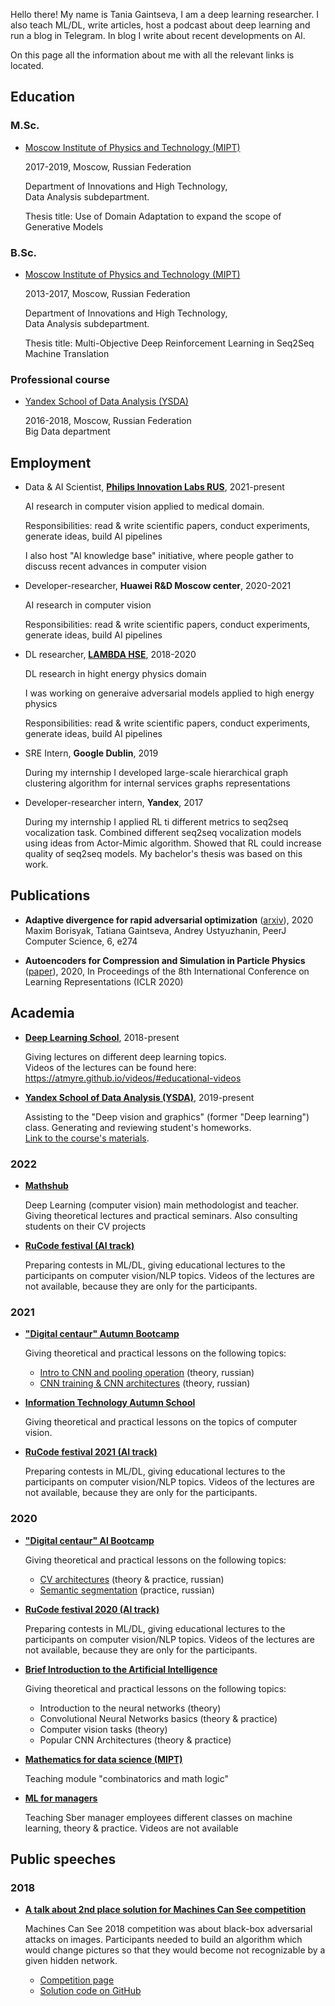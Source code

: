 Hello there! My name is Tania Gaintseva, I am a deep learning researcher. I also teach  ML/DL, write articles, host a podcast about deep learning and run a blog in Telegram. In blog I write about recent developments on AI.

On this page all the information about me with all the relevant links is located.

## Education

### M.Sc.

- [Moscow Institute of Physics and Technology (MIPT)](https://mipt.ru/english/)

  2017-2019, Moscow, Russian Federation
  
  Department of Innovations and High Technology,  
  Data Analysis subdepartment.

  Thesis title: Use of Domain Adaptation to expand the scope of Generative Models

### B.Sc.

- [Moscow Institute of Physics and Technology (MIPT)](https://mipt.ru/english/)

  2013-2017, Moscow, Russian Federation

  Department of Innovations and High Technology,  
  Data Analysis subdepartment.

  Thesis title: Multi-Objective Deep Reinforcement Learning in Seq2Seq Machine
  Translation

### Professional course

- [Yandex School of Data Analysis (YSDA)](https://yandexdataschool.com)

  2016-2018, Moscow, Russian Federation  
  Big Data department

## Employment

- Data & AI Scientist, [**Philips Innovation Labs RUS**](https://www.philips.ru/a-w/about-philips/research-moscow.html), 2021-present  

  AI research in computer vision applied to medical domain.  

  Responsibilities: read & write scientific papers, conduct experiments, generate ideas, build AI pipelines  

  I also host "AI knowledge base" initiative, where people gather to discuss recent advances in computer vision 

- Developer-researcher, **Huawei R&D Moscow center**, 2020-2021  

  AI research in computer vision  

  Responsibilities: read & write scientific papers, conduct experiments, generate ideas, build AI pipelines  

- DL researcher, [**LAMBDA HSE**](https://cs.hse.ru/en/lambda/), 2018-2020  

  DL research in hight energy physics domain  

  I was working on generaive adversarial models applied to high energy physics  
  
  Responsibilities: read & write scientific papers, conduct experiments, generate ideas, build AI pipelines  

- SRE Intern, **Google Dublin**, 2019  

  During my internship I developed large-scale hierarchical graph clustering algorithm for internal services graphs representations

- Developer-researcher intern, **Yandex**, 2017  

  During my internship I applied RL ti different metrics to seq2seq vocalization task. Combined different seq2seq vocalization models using ideas from Actor-Mimic algorithm. Showed that RL could increase quality of seq2seq models. My bachelor's thesis was based on this work.

## Publications

- **Adaptive divergence for rapid adversarial optimization** ([arxiv](https://arxiv.org/abs/1912.00520)), 2020 Maxim Borisyak, Tatiana Gaintseva, Andrey Ustyuzhanin, PeerJ Computer Science, 6, e274 

- **Autoencoders for Compression and Simulation in Particle Physics** ([paper](https://drive.google.com/file/d/1r2nDhkQLCpk32thTj2u23bjaa07KH1-o/view)), 2020, In Proceedings of the 8th International Conference on Learning Representations (ICLR 2020)

## Academia

- [**Deep Learning School**](https://dlschool.org), 2018-present  

  Giving lectures on different deep learning topics.  
  Videos of the lectures can be found here: <https://atmyre.github.io/videos/#educational-videos>

- [**Yandex School of Data Analysis (YSDA)**](https://yandexdataschool.com), 2019-present  

  Assisting to the "Deep vision and graphics" (former "Deep learning") class. Generating and reviewing student's homeworks.  
  [Link to the course's materials](https://github.com/yandexdataschool/deep_vision_and_graphics).

### 2022

- [**Mathshub**](https://maths-h.com/ru/mlprojects/engineers/CV)  

  Deep Learning (computer vision) main methodologist and teacher. Giving theoretical lectures and practical seminars. Also consulting students on their CV projects

- [**RuCode festival (AI track)**](https://rucode.net)  

  Preparing contests in ML/DL, giving educational lectures to the participants on computer vision/NLP topics. Videos of the lectures are not available, because they are only for the participants.

### 2021

- [**"Digital centaur" Autumn Bootcamp**](https://stepik.org/course/100561)

  Giving theoretical and practical lessons on the following topics:

  - [Intro to CNN and pooling operation](https://youtu.be/xKNmEKA-BH8) (theory, russian)
  - [CNN training & CNN architectures](https://youtu.be/ThNWPwil_lk) (theory, russian)

- [**Information Technology Autumn School**](https://practicingfutures.org/school_it_hmao)

  Giving theoretical and practical lessons on the topics of computer vision.

- [**RuCode festival 2021 (AI track)**](https://rucode.net)

  Preparing contests in ML/DL, giving educational lectures to the participants on computer vision/NLP topics. Videos of the lectures are not available, because they are only for the participants.

### 2020

- [**"Digital centaur" AI Bootcamp**](https://stepik.org/course/100561)

  Giving theoretical and practical lessons on the following topics:
  - [CV architectures](https://youtu.be/uezEoNKGAhs) (theory & practice, russian)
  - [Semantic segmentation](https://youtu.be/t8jY7X7_YWc) (practice, russian)

- [**RuCode festival 2020 (AI track)**](https://rucode.net)

  Preparing contests in ML/DL, giving educational lectures to the participants on computer vision/NLP topics. Videos of the lectures are not available, because they are only for the participants.

- [**Brief Introduction to the Artificial Intelligence**](https://stepik.org/course/80782)

  Giving theoretical and practical lessons on the following topics:
  - Introduction to the neural networks (theory)
  - Convolutional Neural Networks basics (theory & practice)
  - Computer vision tasks (theory)
  - Popular CNN Architectures (theory & practice)

- [**Mathematics for data science (MIPT)**](https://mipt.ru/cdpo/programs/)

  Teaching module "combinatorics and math logic"

- [**ML for managers**](https://www.sberbank.com/ru)

  Teaching Sber manager employees different classes on machine learning, theory & practice. Videos are not available

## Public speeches

### 2018

- [**A talk about 2nd place solution for Machines Can See competition**](https://youtu.be/zNTRmIoPLns)  

  Machines Can See 2018 competition was about black-box adversarial attacks on images. Participants needed to build an algorithm which would change pictures so that they would become not recognizable by a given hidden network.
  - [Competition page](https://competitions.codalab.org/competitions/19090)  
  - [Solution code on GitHub](https://github.com/Atmyre/MCS2018_Solution)


